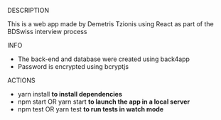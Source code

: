 DESCRIPTION

This is a web app made by Demetris Tzionis using React as part of the BDSwiss interview process

INFO

- The back-end and database were created using back4app
- Password is encrypted using bcryptjs

ACTIONS

- yarn install **to install dependencies**
- npm start OR yarn start **to launch the app in a local server**
- npm test OR yarn test **to run tests in watch mode**
